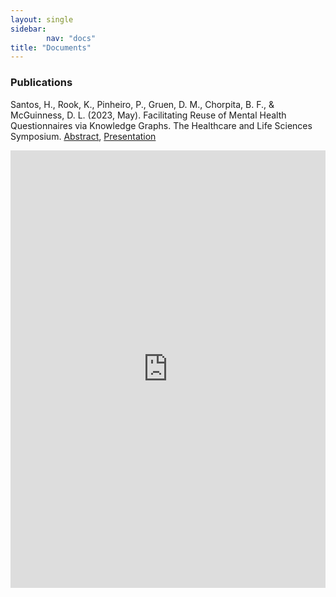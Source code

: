 ```yaml
---
layout: single
sidebar:
        nav: "docs"
title: "Documents"
---
```


### Publications

Santos, H., Rook, K., Pinheiro, P., Gruen, D. M., Chorpita, B. F., & McGuinness, D. L. (2023, May). Facilitating Reuse of Mental Health Questionnaires via Knowledge Graphs. The Healthcare and Life Sciences Symposium. [Abstract](https://dspace.rpi.edu/handle/20.500.13015/6626), [Presentation](santos2023facilitation)

<iframe src="https://dspace.rpi.edu/bitstream/handle/20.500.13015/6626/HCLS%20%40KGC-23%20-%20Facilitating%20Reuse%20of%20Mental%20Health%20Questionnaires%20via%20Knowledge%20Graphs.pdf?sequence=1&isAllowed=y" style="width: 100%;height: 700px;border: none;"></iframe>


[santos2023facilitation]: https://dspace.rpi.edu/bitstream/handle/20.500.13015/6626/HCLS%20%40KGC-23%20-%20Facilitating%20Reuse%20of%20Mental%20Health%20Questionnaires%20via%20Knowledge%20Graphs.pdf?sequence=1&isAllowed=y


